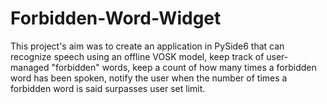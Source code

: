 # Forbidden-Word-Widget

This project's aim was to create an application in PySide6 that can recognize speech using an offline VOSK model,
keep track of user-managed "forbidden" words,
keep a count of how many times a forbidden word has been spoken,
notify the user when the number of times a forbidden word is said surpasses user set limit.
